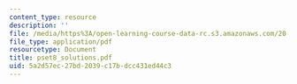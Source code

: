 ```yaml
---
content_type: resource
description: ''
file: /media/https%3A/open-learning-course-data-rc.s3.amazonaws.com/20-011j-statistical-thermodynamics-of-biomolecular-systems-be-011j-spring-2004/5a2d57ec27bd2039c17bdcc431ed44c3_pset8_solutions.pdf
file_type: application/pdf
resourcetype: Document
title: pset8_solutions.pdf
uid: 5a2d57ec-27bd-2039-c17b-dcc431ed44c3
---
```

